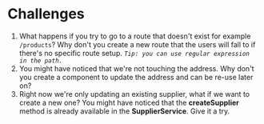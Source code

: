 # Challenges

1. What happens if you try to go to a route that doesn't exist for example `/products`? Why don't you create a new route that the users will fall to if there's no specific route setup. _`Tip: you can use regular expression in the path.`_
2. You might have noticed that we're not touching the address. Why don't you create a component to update the address and can be re-use later on?
3. Right now we're only updating an existing supplier, what if we want to create a new one? You might have noticed that the **createSupplier** method is already available in the **SupplierService**. Give it a try.



